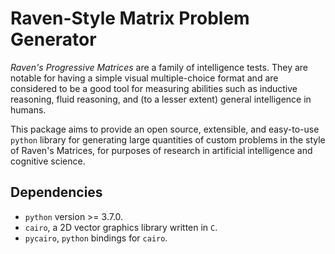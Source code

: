 # Raven-Style Matrix Problem Generator

*Raven's Progressive Matrices* are a family of intelligence tests. They are 
notable for having a simple visual multiple-choice format and are considered 
to be a good tool for measuring abilities such as inductive reasoning, fluid 
reasoning, and (to a lesser extent) general intelligence in humans.

This package aims to provide an open source, extensible, and easy-to-use 
`python` library for generating large quantities of custom problems in the style 
of Raven's Matrices, for purposes of research in artificial intelligence and 
cognitive science.

## Dependencies

- `python` version >= 3.7.0.
- `cairo`, a 2D vector graphics library written in `C`. 
- `pycairo`, `python` bindings for `cairo`.